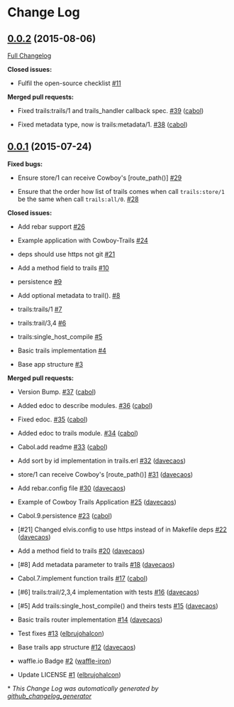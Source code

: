 # Change Log

## [0.0.2](https://github.com/inaka/cowboy-trails/tree/0.0.2) (2015-08-06)

[Full Changelog](https://github.com/inaka/cowboy-trails/compare/0.0.1...0.0.2)

**Closed issues:**

- Fulfil the open-source checklist [\#11](https://github.com/inaka/cowboy-trails/issues/11)

**Merged pull requests:**

- Fixed trails:trails/1 and trails\_handler callback spec. [\#39](https://github.com/inaka/cowboy-trails/pull/39) ([cabol](https://github.com/cabol))

- Fixed metadata type, now is trails:metadata/1. [\#38](https://github.com/inaka/cowboy-trails/pull/38) ([cabol](https://github.com/cabol))

## [0.0.1](https://github.com/inaka/cowboy-trails/tree/0.0.1) (2015-07-24)

**Fixed bugs:**

- Ensure store/1 can receive Cowboy's  \[route\_path\(\)\] [\#29](https://github.com/inaka/cowboy-trails/issues/29)

- Ensure that the order how list of trails comes when call `trails:store/1` be the same when call `trails:all/0`. [\#28](https://github.com/inaka/cowboy-trails/issues/28)

**Closed issues:**

- Add rebar support [\#26](https://github.com/inaka/cowboy-trails/issues/26)

- Example application with Cowboy-Trails [\#24](https://github.com/inaka/cowboy-trails/issues/24)

- deps should use https not git [\#21](https://github.com/inaka/cowboy-trails/issues/21)

- Add a method field to trails [\#10](https://github.com/inaka/cowboy-trails/issues/10)

- persistence [\#9](https://github.com/inaka/cowboy-trails/issues/9)

- Add optional metadata to trail\(\). [\#8](https://github.com/inaka/cowboy-trails/issues/8)

- trails:trails/1 [\#7](https://github.com/inaka/cowboy-trails/issues/7)

- trails:trail/3,4 [\#6](https://github.com/inaka/cowboy-trails/issues/6)

- trails:single\_host\_compile [\#5](https://github.com/inaka/cowboy-trails/issues/5)

- Basic trails implementation [\#4](https://github.com/inaka/cowboy-trails/issues/4)

- Base app structure [\#3](https://github.com/inaka/cowboy-trails/issues/3)

**Merged pull requests:**

- Version Bump. [\#37](https://github.com/inaka/cowboy-trails/pull/37) ([cabol](https://github.com/cabol))

- Added edoc to describe modules. [\#36](https://github.com/inaka/cowboy-trails/pull/36) ([cabol](https://github.com/cabol))

- Fixed edoc. [\#35](https://github.com/inaka/cowboy-trails/pull/35) ([cabol](https://github.com/cabol))

- Added edoc to trails module. [\#34](https://github.com/inaka/cowboy-trails/pull/34) ([cabol](https://github.com/cabol))

- Cabol.add readme [\#33](https://github.com/inaka/cowboy-trails/pull/33) ([cabol](https://github.com/cabol))

- Add sort by id implementation in trails.erl [\#32](https://github.com/inaka/cowboy-trails/pull/32) ([davecaos](https://github.com/davecaos))

-  store/1 can receive Cowboy's \[route\_path\(\)\]  [\#31](https://github.com/inaka/cowboy-trails/pull/31) ([davecaos](https://github.com/davecaos))

- Add rebar.config file [\#30](https://github.com/inaka/cowboy-trails/pull/30) ([davecaos](https://github.com/davecaos))

- Example of Cowboy Trails Application [\#25](https://github.com/inaka/cowboy-trails/pull/25) ([davecaos](https://github.com/davecaos))

- Cabol.9.persistence [\#23](https://github.com/inaka/cowboy-trails/pull/23) ([cabol](https://github.com/cabol))

- \[\#21\] Changed elvis.config to use https instead of  in Makefile deps [\#22](https://github.com/inaka/cowboy-trails/pull/22) ([davecaos](https://github.com/davecaos))

- Add a method field to trails [\#20](https://github.com/inaka/cowboy-trails/pull/20) ([davecaos](https://github.com/davecaos))

- \[\#8\] Add metadata parameter to trails [\#18](https://github.com/inaka/cowboy-trails/pull/18) ([davecaos](https://github.com/davecaos))

- Cabol.7.implement function trails [\#17](https://github.com/inaka/cowboy-trails/pull/17) ([cabol](https://github.com/cabol))

- \[\#6\] trails:trail/2,3,4 implementation with tests [\#16](https://github.com/inaka/cowboy-trails/pull/16) ([davecaos](https://github.com/davecaos))

- \[\#5\] Add trails:single\_host\_compile\(\) and theirs tests [\#15](https://github.com/inaka/cowboy-trails/pull/15) ([davecaos](https://github.com/davecaos))

- Basic trails router implementation [\#14](https://github.com/inaka/cowboy-trails/pull/14) ([davecaos](https://github.com/davecaos))

- Test fixes [\#13](https://github.com/inaka/cowboy-trails/pull/13) ([elbrujohalcon](https://github.com/elbrujohalcon))

- Base trails app structure [\#12](https://github.com/inaka/cowboy-trails/pull/12) ([davecaos](https://github.com/davecaos))

- waffle.io Badge [\#2](https://github.com/inaka/cowboy-trails/pull/2) ([waffle-iron](https://github.com/waffle-iron))

- Update LICENSE [\#1](https://github.com/inaka/cowboy-trails/pull/1) ([elbrujohalcon](https://github.com/elbrujohalcon))



\* *This Change Log was automatically generated by [github_changelog_generator](https://github.com/skywinder/Github-Changelog-Generator)*